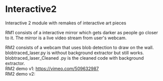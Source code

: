 # Interactive2
Interactive 2 module with remakes of interactive art pieces  

RM1 consists of a interactive mirror which gets darker as people go closer to it. The mirror is a live video stream from user's webcam.  

RM2 consists of a webcam that uses blob detection to draw on the wall.   
blobtraced_laser.py is without background extractor but still works.   
blobtraced_laser_Cleaned .py is the cleaned code with background extractor.   
RM2 demo v1: https://vimeo.com/509632987   
RM2 demo v2: 
